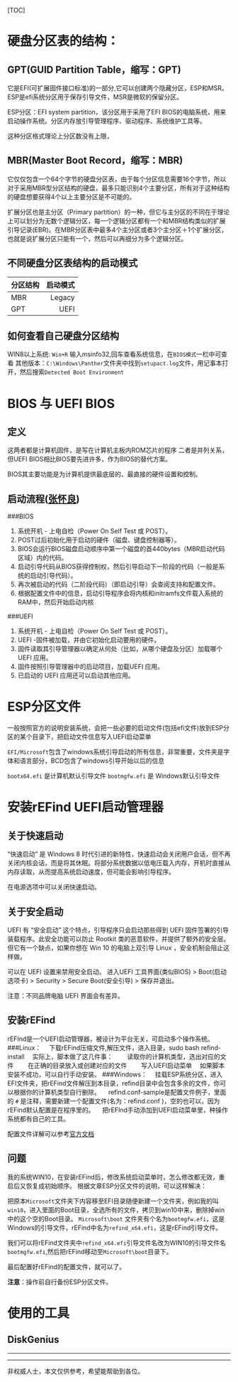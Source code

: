 ﻿[TOC]


硬盘分区表的结构：
============================
GPT(GUID Partition Table，缩写：GPT)
--------------------------------------------------

它是EFI(可扩展固件接口标准)的一部分,它可以创建两个隐藏分区，ESP和MSR。
ESP是efi系统分区用于保存引导文件，MSR是微软的保留分区。

ESP分区：EFI system partition，该分区用于采用了EFI BIOS的电脑系统，用来启动操作系统。分区内存放引导管理程序、驱动程序、系统维护工具等。

这种分区格式理论上分区数没有上限，


MBR(Master Boot Record，缩写：MBR)
--------------------------------------------------
它仅仅包含一个64个字节的硬盘分区表，由于每个分区信息需要16个字节，所以对于采用MBR型分区结构的硬盘，最多只能识别4个主要分区，所有对于这种结构的硬盘想要获得4个以上主要分区是不可能的。

扩展分区也是主分区（Primary partition）的一种，但它与主分区的不同在于理论上可以划分为无数个逻辑分区，每一个逻辑分区都有一个和MBR结构类似的扩展引导记录(EBR)。在MBR分区表中最多4个主分区或者3个主分区＋1个扩展分区，也就是说扩展分区只能有一个，然后可以再细分为多个逻辑分区。


不同硬盘分区表结构的启动模式
-------------------------------------------------
| 分区结构   | 启动模式   | 
| --------   | -----: | 
| MBR     | Legacy |  
| GPT        |   UEFI  | 

如何查看自己硬盘分区结构
-----------------------------------------
WIN8以上系统:   `Win+R` 输入msinfo32,回车查看系统信息，在`BIOS模式`一栏中可查看
其他版本：`C:\Windows\Panther`文件夹中找到`setupact.log`文件，用记事本打开，然后搜索`Detected Boot Environment`

BIOS 与 UEFI BIOS
==================================================================
定义
----------------------------
这两者都是计算机固件，是写在计算机主板内ROM芯片的程序
二者是并列关系，但UEFI BIOS相比BIOS要先进许多，作为BIOS的替代方案。

BIOS其主要功能是为计算机提供最底层的、最直接的硬件设置和控制。

启动流程([张怀良](https://www.zhihu.com/question/21672895/answer/45616136))
--------------------------------------------------

###BIOS
 
 1. 系统开机 - 上电自检（Power On Self Test 或 POST）。
 2. POST过后初始化用于启动的硬件（磁盘、键盘控制器等）。
 3. BIOS会运行BIOS磁盘启动顺序中第一个磁盘的首440bytes（MBR启动代码区域）内的代码。
 4. 启动引导代码从BIOS获得控制权，然后引导启动下一阶段的代码（一般是系统的启动引导代码）。
 5. 再次被启动的代码（二阶段代码）（即启动引导）会查阅支持和配置文件。
 6. 根据配置文件中的信息，启动引导程序会将内核和initramfs文件载入系统的RAM中，然后开始启动内核
 

###UEFI

 1. 系统开机 - 上电自检（Power On Self Test 或 POST）。
 2. UEFI -固件被加载，并由它初始化启动要用的硬件。
 3. 固件读取其引导管理器以确定从何处（比如，从哪个硬盘及分区）加载哪个 UEFI 应用。
 4. 固件按照引导管理器中的启动项目，加载UEFI 应用。
 5. 已启动的 UEFI 应用还可以启动其他应用。

ESP分区文件
====================================

一般按照官方的说明安装系统，会把一些必要的启动文件(包括efi文件)放到ESP分区的某个目录下，把启动文件信息写入UEFI启动菜单

`EFI/Microsoft`包含了windows系统引导启动的所有信息，非常重要，文件夹是字体和语言部分，BCD包含了windows引导开始以后的信息


`bootx64.efi` 是计算机默认引导文件
`bootmgfw.efi` 是 Windows默认引导文件

安装rEFind UEFI启动管理器
==================================================

关于快速启动
-------------------------------------------------

“快速启动” 是 Windows 8 时代引进的新特性，快速启动会关闭用户会话，但不再关闭内核会话，而是将其休眠。将部分系统数据以低电压载入内存，开机时直接从内存读取，从而提高系统启动速度，但可能会影响引导程序。

在电源选项中可以关闭快速启动。

关于安全启动
-------------------------------------------------
UEFI 有 “安全启动” 这个特点，引导程序只会启动那些得到 UEFI 固件签署的引导装载程序。此安全功能可以防止 Rootkit 类的恶意软件，并提供了额外的安全层。但它有一个缺点，如果你想在 Win 10 的电脑上双引导 Linux ，安全机制会阻止这样做。

可以在 UEFI 设置来禁用安全启动。
进入UEFI 工具界面(类似BIOS) > 
Boot(启动选项卡) >
Security >
Secure Boot(安全引导) > 保存并退出。

注意：不同品牌电脑 UEFI 界面会有差异。

安装rEFind 
------------------------------------------------------------
rEFInd是一个UEFI启动管理器，被设计为平台无关，可启动多个操作系统。
###Linux：
&emsp;下载rEFind压缩文件,解压文件，进入目录，sudo bash refind-install
&emsp;实际上，脚本做了这几件事：
&emsp;&emsp;读取你的计算机类型，选出对应的文件
&emsp;&emsp;在正确的目录放入或创建对应的文件
&emsp;&emsp;写入UEFI启动菜单
&emsp;如果脚本安装不成功，可以自行手动安装。
###Windows：
&emsp;挂载ESP系统分区，进入EFI文件夹，把rEFind文件解压到本目录，refind目录中会包含多余的文件，你可以根据你的计算机类型自行删除。
&emsp;refind.conf-sample是配置文件例子，里面的 `#` 是注释，需要新建一个配置文件(名为：refind.conf )，空的也可以，因为rEFind默认配置是在程序里的。
&emsp;把rEFInd手动添加到UEFI启动菜单里，种操作系统都有自己的工具。


配置文件详解可以参考[官方文档](http://www.rodsbooks.com/refind/configfile.html)

问题
----------------------
我的系统WIN10，在安装rEFind后，修改系统启动菜单时，怎么修改都无效，重启后又恢复成初始顺序。
根据文章ESP分区文件的说明，可以这样解决：

把原本`Microsoft`文件夹下内容移至EFI目录随便新建一个文件夹，例如我的叫`win10`，进入里面的Boot目录，全选所有的文件，拷贝到win10中来，删除掉win中的这个空的Boot目录。
`Microsoft\boot` 文件夹有个名为`bootmgfw.efi`，这是Windows的引导文件，rEFind中名为`refind_x64.efi`，这是rEFind引导文件。

我们可以将rEFind文件夹中`refind_x64.efi`引导文件名改为WIN10的引导文件名`bootmgfw.efi`,然后把rEFind移动至`Microsoft\boot`目录下。

最后配置好rEFind的配置文件，就可以了。

**注意**：操作前自行备份ESP分区文件。

使用的工具
========================================
DiskGenius
------------------------------
------------------------------
------------------------------

非权威人士，本文仅供参考，希望能帮助到各位。













